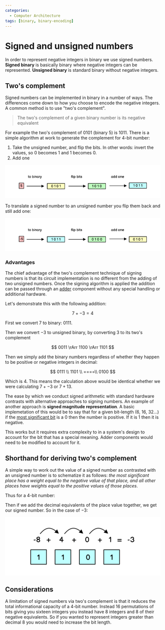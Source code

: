 ```yaml
---
categories:
  - Computer Architecture
tags: [binary, binary-encoding]
---
```


# Signed and unsigned numbers

In order to represent negative integers in binary we use signed numbers. **Signed binary** is basically binary where negative integers can be represented. **Unsigned binary** is standard binary without negative integers.

## Two's complement

Signed numbers can be implemented in binary in a number of ways. The differences come down to how you choose to encode the negative integers. A common method is to use "two's complement".

> The two's complement of a given binary number is its negative equivalent

For example the two's complement of $0101$ (binary 5) is $1011$. There is a simple algorithm at work to generate the complement for 4-bit number:

1. Take the unsigned number, and flip the bits. In other words: invert the values, so $0$ becomes $1$ and $1$ becomes $0$.
2. Add one

![](/_img/unsigned-to-signed.png)

To translate a signed number to an unsigned number you flip them back and still add one:

![](/_img/signed-to-unsigned.png)

### Advantages

The chief advantage of the two's complement technique of signing numbers is that its circuit implementation is no different from the adding of two unsigned numbers. Once the signing algorithm is applied the addition can be passed through an [adder](/Electronics_and_Hardware/Digital_circuits/Half_adder_and_full_adder.md) component without any special handling or additional hardware.

Let's demonstrate this with the following addition:

$$
    7 + -3 = 4
$$

First we convert $7$ to binary: $0111$.

Then we convert $-3$ to unsigned binary, by converting $3$ to its two's complement

$$
0011 \rArr 1100 \rArr 1101
$$

Then we simply add the binary numbers regardless of whether they happen to be positive or negative integers in decimal:

$$
0111 \\
1101 \\
====\\
0100
$$

Which is 4. This means the calculation above would be identical whether we were calculating $7 + -3$ or $7 + 13$.

The ease by which we conduct signed arithmetic with standard hardware contrasts with alternative approaches to signing numbers. An example of another approach is **signed magnitude representation**. A basic implemetation of this would be to say that for a given bit-length (6, 16, 32...) if the [most significant bit](/Electronics_and_Hardware/Digital_circuits/Half_adder_and_full_adder.md#binary-arithmetic) is a 0 then the number is positive. If it is 1 then it is negative.

This works but it requires extra complexity to in a system's design to account for the bit that has a special meaning. Adder components would need to be modified to account for it.

## Shorthand for deriving two's complement

A simple way to work out the value of a signed number as contrasted with an unsigned number is to schematize it as follows: _the most significant place has a weight equal to the negative value of that place, and all other places have weights equal to the positive values of those places_.

Thus for a 4-bit number:

Then if we add the decimal equivalents of the place value together, we get our signed number. So in the case of $-3$:

![](/_img/signed-conversion.png)

## Considerations

A limitation of signed numbers via two's complement is that it reduces the total informational capacity of a 4-bit number. Instead 16 permutations of bits giving you sixteen integers you instead have 8 integers and 8 of their negative equivalents. So if you wanted to represent integers greater than decimal 8 you would need to increase the bit length.
